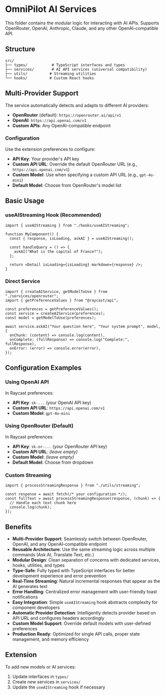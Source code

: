 # OmniPilot AI Services

This folder contains the modular logic for interacting with AI APIs. Supports OpenRouter, OpenAI, Anthropic, Claude, and any other OpenAI-compatible API.

## Structure

```
src/
├── types/           # TypeScript interfaces and types
├── services/        # AI API services (universal compatibility)
├── utils/          # Streaming utilities
└── hooks/          # Custom React hooks
```

## Multi-Provider Support

The service automatically detects and adapts to different AI providers:

- **OpenRouter** (default): `https://openrouter.ai/api/v1`
- **OpenAI**: `https://api.openai.com/v1`
- **Custom APIs**: Any OpenAI-compatible endpoint

### Configuration

Use the extension preferences to configure:

- **API Key**: Your provider's API key
- **Custom API URL**: Override the default OpenRouter URL (e.g., `https://api.openai.com/v1`)
- **Custom Model**: Use when specifying a custom API URL (e.g., `gpt-4o-mini`)
- **Default Model**: Choose from OpenRouter's model list

## Basic Usage

### useAIStreaming Hook (Recommended)

```tsx
import { useAIStreaming } from "./hooks/useAIStreaming";

function MyComponent() {
  const { response, isLoading, askAI } = useAIStreaming();

  const handleQuery = () => {
    askAI("What is the capital of France?");
  };

  return <Detail isLoading={isLoading} markdown={response} />;
}
```

### Direct Service

```tsx
import { createAIService, getModelToUse } from "./services/openrouter";
import { getPreferenceValues } from "@raycast/api";

const preferences = getPreferenceValues();
const service = createAIService(preferences);
const model = getModelToUse(preferences);

await service.askAI("Your question here", "Your system prompt", model, {
  onChunk: (content) => console.log(content),
  onComplete: (fullResponse) => console.log("Complete:", fullResponse),
  onError: (error) => console.error(error),
});
```

## Configuration Examples

### Using OpenAI API

In Raycast preferences:

- **API Key**: `sk-...` (your OpenAI API key)
- **Custom API URL**: `https://api.openai.com/v1`
- **Custom Model**: `gpt-4o-mini`

### Using OpenRouter (Default)

In Raycast preferences:

- **API Key**: `sk-or-...` (your OpenRouter API key)
- **Custom API URL**: _(leave empty)_
- **Custom Model**: _(leave empty)_
- **Default Model**: Choose from dropdown

### Custom Streaming

```tsx
import { processStreamingResponse } from "./utils/streaming";

const response = await fetch(/* your configuration */);
const fullText = await processStreamingResponse(response, (chunk) => {
  // Handle each text chunk here
  console.log(chunk);
});
```

## Benefits

- **Multi-Provider Support**: Seamlessly switch between OpenRouter, OpenAI, and any OpenAI-compatible endpoint
- **Reusable Architecture**: Use the same streaming logic across multiple commands (Ask AI, Translate Text, etc.)
- **Modular Design**: Clean separation of concerns with dedicated services, hooks, utilities, and types
- **Type-Safe**: Fully typed with TypeScript interfaces for better development experience and error prevention
- **Real-Time Streaming**: Natural incremental responses that appear as the AI generates text
- **Error Handling**: Centralized error management with user-friendly toast notifications
- **Easy Integration**: Simple `useAIStreaming` hook abstracts complexity for component developers
- **Automatic Provider Detection**: Intelligently detects provider based on API URL and configures headers accordingly
- **Custom Model Support**: Override default models with user-defined preferences
- **Production Ready**: Optimized for single API calls, proper state management, and memory efficiency

## Extension

To add new models or AI services:

1. Update interfaces in `types/`
2. Create new services in `services/`
3. Update the `useAIStreaming` hook if necessary
